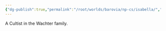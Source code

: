 ```yaml
---
{"dg-publish":true,"permalink":"/root/worlds/barovia/np-cs/isabella/","tags":["Barovia"]}
---
```


A Cultist in the Wachter family. 